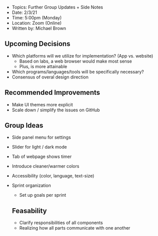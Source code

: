 - Topics: Further Group Updates + Side Notes
- Date: 2/3/21 
- Time: 5:00pm (Monday)
- Location: Zoom (Online)
- Written by: Michael Brown

## Upcoming Decisions
- Which platforms will we utilize for implementation? (App vs. website)
  - Based on labs, a web browser would make most sense
  - Plus, is more attainable
- Which programs/languages/tools will be specifically necessary?
- Consensus of overal design direction

## Recommended Improvements
- Make UI themes more explicit
- Scale down / simplify the issues on GitHub

## Group Ideas
- Side panel menu for settings
- Slider for light / dark mode
- Tab of webpage shows timer
- Introduce cleaner/warmer colors
- Accessibility (color, language, text-size)
- Sprint organization
  * Set up goals per sprint
  
  ## Feasability
  - Clarify responsibilities of all components
  - Realizing how all parts communicate with one another
